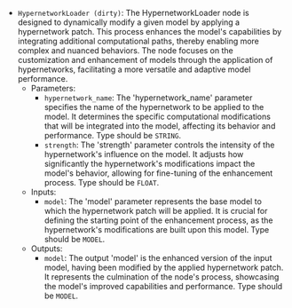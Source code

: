 - `HypernetworkLoader (dirty)`: The HypernetworkLoader node is designed to dynamically modify a given model by applying a hypernetwork patch. This process enhances the model's capabilities by integrating additional computational paths, thereby enabling more complex and nuanced behaviors. The node focuses on the customization and enhancement of models through the application of hypernetworks, facilitating a more versatile and adaptive model performance.
    - Parameters:
        - `hypernetwork_name`: The 'hypernetwork_name' parameter specifies the name of the hypernetwork to be applied to the model. It determines the specific computational modifications that will be integrated into the model, affecting its behavior and performance. Type should be `STRING`.
        - `strength`: The 'strength' parameter controls the intensity of the hypernetwork's influence on the model. It adjusts how significantly the hypernetwork's modifications impact the model's behavior, allowing for fine-tuning of the enhancement process. Type should be `FLOAT`.
    - Inputs:
        - `model`: The 'model' parameter represents the base model to which the hypernetwork patch will be applied. It is crucial for defining the starting point of the enhancement process, as the hypernetwork's modifications are built upon this model. Type should be `MODEL`.
    - Outputs:
        - `model`: The output 'model' is the enhanced version of the input model, having been modified by the applied hypernetwork patch. It represents the culmination of the node's process, showcasing the model's improved capabilities and performance. Type should be `MODEL`.
